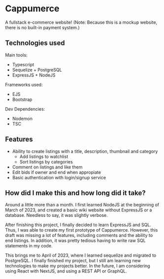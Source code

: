 # Cappumerce

A fullstack e-commerce website! (Note: Because this is a mockup website, there is no built-in payment system.)

## Technologies used
Main tools:
* Typescript
* Sequelize + PostgreSQL
* ExpressJS + NodeJS

Frameworks used:
* EJS
* Bootstrap

Dev Dependencies:
* Nodemon
* TSC

## Features
* Ability to create listings with a title, description, thumbnail and category
    * Add listings to watchlist
    * Sort listings by categories
* Comment on listings and like them
* Edit bids if owner and end when appropiate
* Basic authentication with login/signup service

## How did I make this and how long did it take?
Around a little more than a month. I first learned NodeJS at the beginning of March of 2023, and created a basic wiki website without ExpressJS or a database. Needless to say, it was slightly verbose. 

After finishing this project, I finally decided to learn ExpressJS and SQL. Thus, I was able to create my first prototype of Cappumerce. However, this draft was missing a lot of features, including comments and the ability to end listings. In addition, it was pretty tedious having to write raw SQL statements in my code.

This brings me to April of 2023, where I learned sequelize and migrated to PostgreSQL. I finally finished my project, but I still am learning new technologies to make my projects better. In the future, I am considering using React with NextJS, and using a REST API or GraphQL.